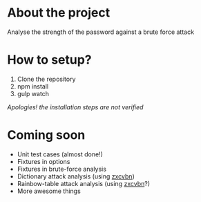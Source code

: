 # About the project
Analyse the strength of the password against a brute force attack

# How to setup?

1. Clone the repository
2. npm install
3. gulp watch

*Apologies! the installation steps are not verified*

# Coming soon
+ Unit test cases (almost done!)
+ Fixtures in options
+ Fixtures in brute-force analysis
+ Dictionary attack analysis (using [zxcvbn](https://github.com/dropbox/zxcvbn))
+ Rainbow-table attack analysis (using [zxcvbn](https://github.com/dropbox/zxcvbn)?)
+ More awesome things
